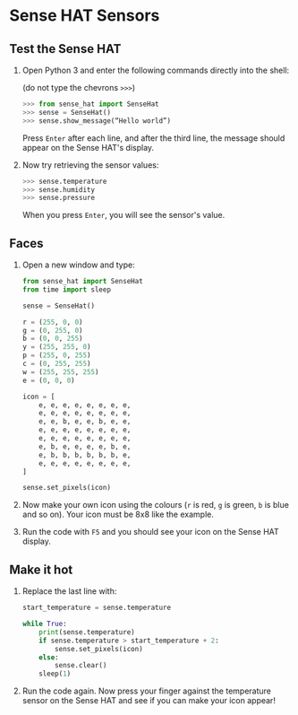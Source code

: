 # Sense HAT Sensors

## Test the Sense HAT

1. Open Python 3 and enter the following commands directly into the shell:

    (do not type the chevrons `>>>`)

    ```python
    >>> from sense_hat import SenseHat
    >>> sense = SenseHat()
    >>> sense.show_message(“Hello world”)
    ```

    Press `Enter` after each line, and after the third line, the message should appear on the Sense HAT's display.

1. Now try retrieving the sensor values:

    ```python
    >>> sense.temperature
    >>> sense.humidity
    >>> sense.pressure
    ```

    When you press `Enter`, you will see the sensor's value.

## Faces

1. Open a new window and type:

    ```python
    from sense_hat import SenseHat
    from time import sleep

    sense = SenseHat()

    r = (255, 0, 0)
    g = (0, 255, 0)
    b = (0, 0, 255)
    y = (255, 255, 0)
    p = (255, 0, 255)
    c = (0, 255, 255)
    w = (255, 255, 255)
    e = (0, 0, 0)

    icon = [
        e, e, e, e, e, e, e, e,
        e, e, e, e, e, e, e, e,
        e, e, b, e, e, b, e, e,
        e, e, e, e, e, e, e, e,
        e, e, e, e, e, e, e, e,
        e, b, e, e, e, e, b, e,
        e, b, b, b, b, b, b, e,
        e, e, e, e, e, e, e, e,
    ]

    sense.set_pixels(icon)
    ```

1. Now make your own icon using the colours (`r` is red, `g` is green, `b` is blue and so on). Your icon must be 8x8 like the example.

1. Run the code with `F5` and you should see your icon on the Sense HAT display.

## Make it hot

1. Replace the last line with:

    ```python
    start_temperature = sense.temperature

    while True:
        print(sense.temperature)
        if sense.temperature > start_temperature + 2:
            sense.set_pixels(icon)
        else:
            sense.clear()
        sleep(1)
    ```

1. Run the code again. Now press your finger against the temperature sensor on the Sense HAT and see if you can make your icon appear!
